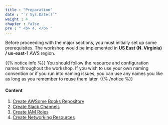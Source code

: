 ```yaml
---
title : "Preparation"
date : "`r Sys.Date()`"
weight : 4
chapter : false
pre : " <b> 4. </b> "
---
```


Before proceeding with the major sections, you must initially set up some prerequisites. The workshop would be implemented in **US East (N. Virginia) / us-east-1** AWS region.

{{% notice info %}}
You should follow the resource and configuration names throughout the workshop. If you wish to use your own naming convention or if you run into naming issues, you can use any names you like as long as you remember to reuse them later.
{{% /notice %}}

#### Content

1. [Create AWSome Books Repository](1-create-awsome-books-repository)
2. [Create Slack Channels](2-create-slack-channels)
3. [Create IAM Roles](3-create-iam-roles)
4. [Create Networking Resources](4-create-networking-resources)
<!-- need to remove parenthesis for path in Hugo 0.88.1 for Windows-->